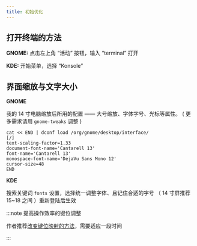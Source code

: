 ```yaml
---
title: 初始优化
---
```


## 打开终端的方法

**GNOME:** 点击左上角 “活动” 按钮，输入 “terminal” 打开

**KDE:** 开始菜单，选择 “Konsole”

## 界面缩放与文字大小

**GNOME**

我的 14 寸电脑缩放后所用的配置 —— 大号缩放、字体字号、光标等属性。
( 更多需求请用 `gnome-tweaks` 调整 )

```shell
cat << END | dconf load /org/gnome/desktop/interface/
[/]
text-scaling-factor=1.33
document-font-name='Cantarell 13'
font-name='Cantarell 13'
monospace-font-name='DejaVu Sans Mono 12'
cursor-size=48
END
```

**KDE**

搜索关键词 `fonts` 设置，选择统一调整字体、且记住合适的字号 （ 14 寸屏推荐 15~18 之间 ）重新登陆后生效

<!--
## 中文支持

包括：

- LibreOffice
- man 手册 ( `LANG=C man` 看回原版 )

```shell
sudo dnf in -y libreoffice-langpack-zh-Hans
```
-->

:::note 提高操作效率的键位调整

作者推荐<a target="_blank" href="/docs/dev/keymap">改变键位映射的方法</a>，需要适应一段时间

:::

<!--
可选的优化：

- 推荐 <a target="_blank" href="/docs/dev/zsh">使用 Zsh 作为默认 Shell</a>
- 推荐 <a target="_blank" href="/docs/browser/edge-for-linux">使用微软 Edge 浏览器</a>

 -->

